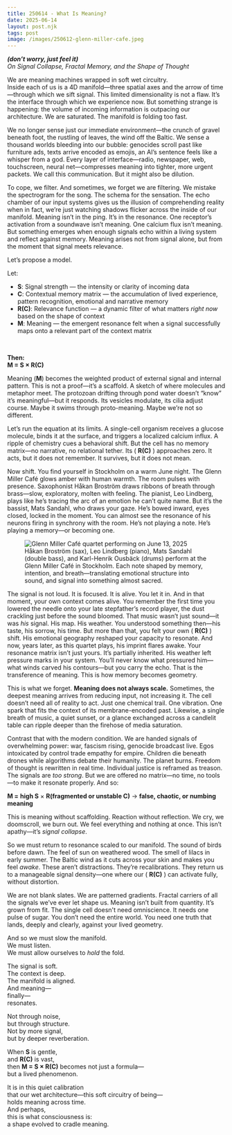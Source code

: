 ```yaml
---
title: 250614 - What Is Meaning?
date: 2025-06-14
layout: post.njk
tags: post
image: /images/250612-glenn-miller-cafe.jpeg
---
```


**_(don’t worry, just feel it)_**  
*On Signal Collapse, Fractal Memory, and the Shape of Thought*  

We are meaning machines wrapped in soft wet circuitry.  
Inside each of us is a 4D manifold—three spatial axes and the arrow of time—through which we sift signal. This limited dimensionality is not a flaw. It’s the interface through which we experience now. But something strange is happening: the volume of incoming information is outpacing our architecture. We are saturated. The manifold is folding too fast.

We no longer sense just our immediate environment—the crunch of gravel beneath foot, the rustling of leaves, the wind off the Baltic. We sense a thousand worlds bleeding into our bubble: genocides scroll past like furniture ads, texts arrive encoded as emojis, an AI’s sentence feels like a whisper from a god. Every layer of interface—radio, newspaper, web, touchscreen, neural net—compresses meaning into tighter, more urgent packets. We call this communication. But it might also be dilution.

To cope, we filter. And sometimes, we forget we are filtering. We mistake the spectrogram for the song. The schema for the sensation. The echo chamber of our input systems gives us the illusion of comprehending reality when in fact, we’re just watching shadows flicker across the inside of our manifold. Meaning isn’t in the ping. It’s in the resonance. One receptor’s activation from a soundwave isn’t meaning. One calcium flux isn’t meaning. But something emerges when enough signals echo within a living system and reflect against memory. Meaning arises not from signal alone, but from the moment that signal meets relevance.

Let’s propose a model. 

Let:

- **S**: Signal strength — the intensity or clarity of incoming data  
- **C**: Contextual memory matrix — the accumulation of lived experience, pattern recognition, emotional and narrative memory  
- **R(C)**: Relevance function — a dynamic filter of what matters *right now* based on the shape of context  
- **M**: Meaning — the emergent resonance felt when a signal successfully maps onto a relevant part of the context matrix  

<br>

**Then:**  
**M = S × R(C)**

Meaning (**M**) becomes the weighted product of external signal and internal pattern. This is not a proof—it’s a scaffold. A sketch of where molecules and metaphor meet. The protozoan drifting through pond water doesn’t “know” it’s meaningful—but it responds. Its vesicles modulate, its cilia adjust course. Maybe it swims through proto-meaning. Maybe we’re not so different.

Let’s run the equation at its limits. A single-cell organism receives a glucose molecule, binds it at the surface, and triggers a localized calcium influx. A ripple of chemistry cues a behavioral shift. But the cell has no memory matrix—no narrative, no relational tether. Its \( **R(C)** \) approaches zero. It acts, but it does not remember. It survives, but it does not mean.

Now shift. You find yourself in Stockholm on a warm June night. The Glenn Miller Café glows amber with human warmth. The room pulses with presence. Saxophonist Håkan Broström draws ribbons of breath through brass—slow, exploratory, molten with feeling. The pianist, Leo Lindberg, plays like he’s tracing the arc of an emotion he can’t quite name. But it’s the bassist, Mats Sandahl, who draws your gaze. He’s bowed inward, eyes closed, locked in the moment. You can almost see the resonance of his neurons firing in synchrony with the room. He’s not playing a note. He’s playing a memory—or becoming one.

<figure>
  <img src="/images/250612-glenn-miller-cafe.jpeg" alt="Glenn Miller Café quartet performing on June 13, 2025">
  <figcaption>Håkan Broström (sax), Leo Lindberg (piano), Mats Sandahl (double bass), and Karl-Henrik Ousbäck (drums) perform at the Glenn Miller Café in Stockholm. Each note shaped by memory, intention, and breath—translating emotional structure into sound, and signal into something almost sacred.</figcaption>
</figure>

The signal is not loud. It is focused. It is alive. You let it in. And in that moment, your own context comes alive. You remember the first time you lowered the needle onto your late stepfather’s record player, the dust crackling just before the sound bloomed. That music wasn’t just sound—it was *his* signal. His map. His weather. You understood something then—his taste, his sorrow, his time. But more than that, you felt your own \( **R(C)** \) shift. His emotional geography reshaped your capacity to resonate. And now, years later, as this quartet plays, his imprint flares awake. Your resonance matrix isn’t just yours. It’s partially inherited. His weather left pressure marks in your system. You’ll never know what pressured him—what winds carved his contours—but you carry the echo. That is the transference of meaning. This is how memory becomes geometry.

This is what we forget. **Meaning does not always scale.** Sometimes, the deepest meaning arrives from reducing input, not increasing it. The cell doesn’t need all of reality to act. Just one chemical trail. One vibration. One spark that fits the context of its membrane-encoded past. Likewise, a single breath of music, a quiet sunset, or a glance exchanged across a candlelit table can ripple deeper than the firehose of media saturation.

Contrast that with the modern condition. We are handed signals of overwhelming power: war, fascism rising, genocide broadcast live. Egos intoxicated by control trade empathy for empire. Children die beneath drones while algorithms debate their humanity. The planet burns. Freedom of thought is rewritten in real time. Individual justice is reframed as treason. The signals are *too strong*. But we are offered no matrix—no time, no tools—to make it resonate properly. And so:

**M =** **high S** × **R(fragmented or unstable C)** → **false, chaotic, or numbing meaning**

This is meaning without scaffolding. Reaction without reflection. We cry, we doomscroll, we burn out. We feel everything and nothing at once. This isn’t apathy—it’s *signal collapse*.

So we must return to resonance scaled to our manifold. The sound of birds before dawn. The feel of sun on weathered wood. The smell of lilacs in early summer. The Baltic wind as it cuts across your skin and makes you feel *awake*. These aren’t distractions. They’re recalibrations. They return us to a manageable signal density—one where our \( **R(C)** \) can activate fully, without distortion.

We are not blank slates. We are patterned gradients. Fractal carriers of all the signals we’ve ever let shape us. Meaning isn’t built from quantity. It’s grown from fit. The single cell doesn't need omniscience. It needs one pulse of sugar. You don’t need the entire world. You need one truth that lands, deeply and clearly, against your lived geometry.

And so we must slow the manifold.  
We must listen.  
We must allow ourselves to *hold* the fold.

The signal is soft.  
The context is deep.  
The manifold is aligned.  
And meaning—  
finally—  
resonates.

Not through noise,  
but through structure.  
Not by more signal,  
but by deeper reverberation.

When **S** is gentle,  
and **R(C)** is vast,  
then **M = S × R(C)** becomes not just a formula—  
but a lived phenomenon.

It is in this quiet calibration  
that our wet architecture—this soft circuitry of being—  
holds meaning across time.  
And perhaps,  
this is what consciousness is:  
a shape evolved to cradle meaning.